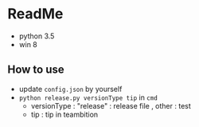 # ReadMe
* python 3.5
* win 8

## How to use
* update ```config.json``` by yourself
* ```python release.py versionType tip``` in ```cmd```
    * versionType : "release" : release file ,
    other : test
    * tip : tip in teambition